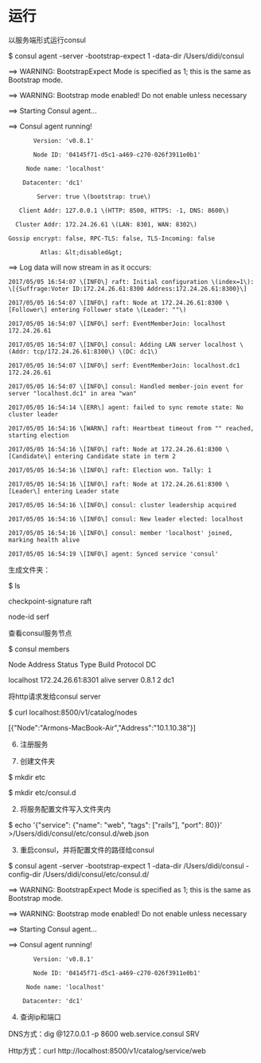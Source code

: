# 运行

以服务端形式运行consul

$  consul agent -server -bootstrap-expect 1 -data-dir /Users/didi/consul

==&gt; WARNING: BootstrapExpect Mode is specified as 1; this is the same as Bootstrap mode.

==&gt; WARNING: Bootstrap mode enabled! Do not enable unless necessary

==&gt; Starting Consul agent...

==&gt; Consul agent running!

```
       Version: 'v0.8.1'

       Node ID: '04145f71-d5c1-a469-c270-026f3911e0b1'

     Node name: 'localhost'

    Datacenter: 'dc1'

        Server: true \(bootstrap: true\)

   Client Addr: 127.0.0.1 \(HTTP: 8500, HTTPS: -1, DNS: 8600\)

  Cluster Addr: 172.24.26.61 \(LAN: 8301, WAN: 8302\)

Gossip encrypt: false, RPC-TLS: false, TLS-Incoming: false

         Atlas: &lt;disabled&gt;
```

==&gt; Log data will now stream in as it occurs:

```
2017/05/05 16:54:07 \[INFO\] raft: Initial configuration \(index=1\): \[{Suffrage:Voter ID:172.24.26.61:8300 Address:172.24.26.61:8300}\]

2017/05/05 16:54:07 \[INFO\] raft: Node at 172.24.26.61:8300 \[Follower\] entering Follower state \(Leader: ""\)

2017/05/05 16:54:07 \[INFO\] serf: EventMemberJoin: localhost 172.24.26.61

2017/05/05 16:54:07 \[INFO\] consul: Adding LAN server localhost \(Addr: tcp/172.24.26.61:8300\) \(DC: dc1\)

2017/05/05 16:54:07 \[INFO\] serf: EventMemberJoin: localhost.dc1 172.24.26.61

2017/05/05 16:54:07 \[INFO\] consul: Handled member-join event for server "localhost.dc1" in area "wan"

2017/05/05 16:54:14 \[ERR\] agent: failed to sync remote state: No cluster leader

2017/05/05 16:54:16 \[WARN\] raft: Heartbeat timeout from "" reached, starting election

2017/05/05 16:54:16 \[INFO\] raft: Node at 172.24.26.61:8300 \[Candidate\] entering Candidate state in term 2

2017/05/05 16:54:16 \[INFO\] raft: Election won. Tally: 1

2017/05/05 16:54:16 \[INFO\] raft: Node at 172.24.26.61:8300 \[Leader\] entering Leader state

2017/05/05 16:54:16 \[INFO\] consul: cluster leadership acquired

2017/05/05 16:54:16 \[INFO\] consul: New leader elected: localhost

2017/05/05 16:54:16 \[INFO\] consul: member 'localhost' joined, marking health alive

2017/05/05 16:54:19 \[INFO\] agent: Synced service 'consul'
```

生成文件夹：

$ ls

checkpoint-signature    raft

node-id            serf

查看consul服务节点

$ consul members

Node       Address            Status  Type    Build  Protocol  DC

localhost  172.24.26.61:8301  alive   server  0.8.1  2         dc1

将http请求发给consul server

$ curl localhost:8500/v1/catalog/nodes

\[{"Node":"Armons-MacBook-Air","Address":"10.1.10.38"}\]

6. 注册服务

1. 创建文件夹

$ mkdir etc

$ mkdir etc/consul.d

2. 将服务配置文件写入文件夹内

$  echo '{"service": {"name": "web", "tags": \["rails"\], "port": 80}}'  &gt;/Users/didi/consul/etc/consul.d/web.json

3. 重启consul，并将配置文件的路径给consul

$  consul agent -server -bootstrap-expect 1 -data-dir /Users/didi/consul   -config-dir /Users/didi/consul/etc/consul.d/

==&gt; WARNING: BootstrapExpect Mode is specified as 1; this is the same as Bootstrap mode.

==&gt; WARNING: Bootstrap mode enabled! Do not enable unless necessary

==&gt; Starting Consul agent...

==&gt; Consul agent running!

           Version: 'v0.8.1'

           Node ID: '04145f71-d5c1-a469-c270-026f3911e0b1'

         Node name: 'localhost'

        Datacenter: 'dc1'

4. 查询ip和端口



DNS方式：dig @127.0.0.1 -p 8600 web.service.consul SRV



Http方式：curl http://localhost:8500/v1/catalog/service/web


